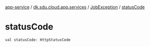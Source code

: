 [app-service](../../index.md) / [dk.sdu.cloud.app.services](../index.md) / [JobException](index.md) / [statusCode](./status-code.md)

# statusCode

`val statusCode: HttpStatusCode`